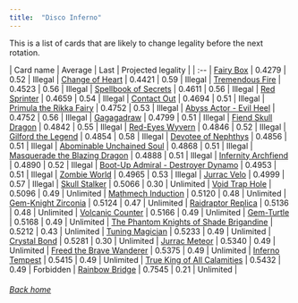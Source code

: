```yaml
---
title:  "Disco Inferno"
---
```


This is a list of cards that are likely to change legality before the next rotation.

| Card name | Average | Last | Projected legality |
| :-- |
[Fairy Box](https://db.ygoprodeck.com/card/?search=Fairy%20Box) | 0.4279 | 0.52 | Illegal |
[Change of Heart](https://db.ygoprodeck.com/card/?search=Change%20of%20Heart) | 0.4421 | 0.59 | Illegal |
[Tremendous Fire](https://db.ygoprodeck.com/card/?search=Tremendous%20Fire) | 0.4523 | 0.56 | Illegal |
[Spellbook of Secrets](https://db.ygoprodeck.com/card/?search=Spellbook%20of%20Secrets) | 0.4611 | 0.56 | Illegal |
[Red Sprinter](https://db.ygoprodeck.com/card/?search=Red%20Sprinter) | 0.4659 | 0.54 | Illegal |
[Contact Out](https://db.ygoprodeck.com/card/?search=Contact%20Out) | 0.4694 | 0.51 | Illegal |
[Primula the Rikka Fairy](https://db.ygoprodeck.com/card/?search=Primula%20the%20Rikka%20Fairy) | 0.4752 | 0.53 | Illegal |
[Abyss Actor - Evil Heel](https://db.ygoprodeck.com/card/?search=Abyss%20Actor%20-%20Evil%20Heel) | 0.4752 | 0.56 | Illegal |
[Gagagadraw](https://db.ygoprodeck.com/card/?search=Gagagadraw) | 0.4799 | 0.51 | Illegal |
[Fiend Skull Dragon](https://db.ygoprodeck.com/card/?search=Fiend%20Skull%20Dragon) | 0.4842 | 0.55 | Illegal |
[Red-Eyes Wyvern](https://db.ygoprodeck.com/card/?search=Red-Eyes%20Wyvern) | 0.4846 | 0.52 | Illegal |
[Gilford the Legend](https://db.ygoprodeck.com/card/?search=Gilford%20the%20Legend) | 0.4854 | 0.58 | Illegal |
[Devotee of Nephthys](https://db.ygoprodeck.com/card/?search=Devotee%20of%20Nephthys) | 0.4856 | 0.51 | Illegal |
[Abominable Unchained Soul](https://db.ygoprodeck.com/card/?search=Abominable%20Unchained%20Soul) | 0.4868 | 0.51 | Illegal |
[Masquerade the Blazing Dragon](https://db.ygoprodeck.com/card/?search=Masquerade%20the%20Blazing%20Dragon) | 0.4888 | 0.51 | Illegal |
[Infernity Archfiend](https://db.ygoprodeck.com/card/?search=Infernity%20Archfiend) | 0.4890 | 0.52 | Illegal |
[Boot-Up Admiral - Destroyer Dynamo](https://db.ygoprodeck.com/card/?search=Boot-Up%20Admiral%20-%20Destroyer%20Dynamo) | 0.4953 | 0.51 | Illegal |
[Zombie World](https://db.ygoprodeck.com/card/?search=Zombie%20World) | 0.4965 | 0.53 | Illegal |
[Jurrac Velo](https://db.ygoprodeck.com/card/?search=Jurrac%20Velo) | 0.4999 | 0.57 | Illegal |
[Skull Stalker](https://db.ygoprodeck.com/card/?search=Skull%20Stalker) | 0.5066 | 0.30 | Unlimited |
[Void Trap Hole](https://db.ygoprodeck.com/card/?search=Void%20Trap%20Hole) | 0.5096 | 0.49 | Unlimited |
[Mathmech Induction](https://db.ygoprodeck.com/card/?search=Mathmech%20Induction) | 0.5120 | 0.48 | Unlimited |
[Gem-Knight Zirconia](https://db.ygoprodeck.com/card/?search=Gem-Knight%20Zirconia) | 0.5124 | 0.47 | Unlimited |
[Raidraptor Replica](https://db.ygoprodeck.com/card/?search=Raidraptor%20Replica) | 0.5136 | 0.48 | Unlimited |
[Volcanic Counter](https://db.ygoprodeck.com/card/?search=Volcanic%20Counter) | 0.5166 | 0.49 | Unlimited |
[Gem-Turtle](https://db.ygoprodeck.com/card/?search=Gem-Turtle) | 0.5168 | 0.49 | Unlimited |
[The Phantom Knights of Shade Brigandine](https://db.ygoprodeck.com/card/?search=The%20Phantom%20Knights%20of%20Shade%20Brigandine) | 0.5212 | 0.43 | Unlimited |
[Tuning Magician](https://db.ygoprodeck.com/card/?search=Tuning%20Magician) | 0.5233 | 0.49 | Unlimited |
[Crystal Bond](https://db.ygoprodeck.com/card/?search=Crystal%20Bond) | 0.5281 | 0.30 | Unlimited |
[Jurrac Meteor](https://db.ygoprodeck.com/card/?search=Jurrac%20Meteor) | 0.5340 | 0.49 | Unlimited |
[Freed the Brave Wanderer](https://db.ygoprodeck.com/card/?search=Freed%20the%20Brave%20Wanderer) | 0.5375 | 0.49 | Unlimited |
[Inferno Tempest](https://db.ygoprodeck.com/card/?search=Inferno%20Tempest) | 0.5415 | 0.49 | Unlimited |
[True King of All Calamities](https://db.ygoprodeck.com/card/?search=True%20King%20of%20All%20Calamities) | 0.5432 | 0.49 | Forbidden |
[Rainbow Bridge](https://db.ygoprodeck.com/card/?search=Rainbow%20Bridge) | 0.7545 | 0.21 | Unlimited |

###### [Back home](index)
